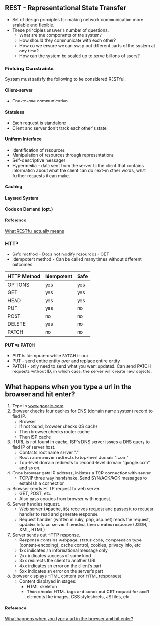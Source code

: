 ## REST - Representational State Transfer
- Set of design principles for making network communication more scalable and flexible. 
- These principles answer a number of questions. 
    - What are the components of the system? 
    - How should they communicate with each other? 
    - How do we ensure we can swap out different parts of the system at any time? 
    - How can the system be scaled up to serve billions of users?

### Fielding Constraints
System must satisfy the following to be considered RESTful.
#### Client-server
- One-to-one communication
#### Stateless
- Each request is standalone
- Client and server don't track each other's state
#### Uniform Interface
- Identification of resources
- Manipulation of resources through representations
- Self-descriptive messages
- Hypermedia - data sent from the server to the client that contains information about what the client can do next–in other words, what further requests it can make.
#### Caching
#### Layered System
#### Code on Demand (opt.)

#### Reference
[What RESTful actually means](https://codewords.recurse.com/issues/five/what-restful-actually-means)

### HTTP
- Safe method - Does not modify resources
      - GET
- Idempotent method - Can be called many times without different outcomes

HTTP Method | Idempotent| Safe
----------- | --------- | ---- 
OPTIONS |	yes  |	yes
GET	| yes |	yes
HEAD |	yes	| yes
PUT	| yes	 | no
POST |	no |	no
DELETE	| yes |	no
PATCH	| no	| no

#### PUT vs PATCH
- PUT is idempotent while PATCH is not
- PUT - send entire entity over and replace entire entity
- PATCH - only need to send what you want updated. Can send PATCH requests without ID, in which case, the server will create new objects.

## What happens when you type a url in the browser and hit enter?
1. Type in www.google.com.
2. Browser checks four caches for DNS (domain name system) record to find IP.
    - Browser
    - If not found, browser checks OS cache 
    - Then browser checks router cache 
    - Then ISP cache
3. If URL is not found in cache, ISP's DNS server issues a DNS query to find IP of server host.
    - Contacts root name server "."
    - Root name server redirects to top-level domain ".com"
    - Top-level domain redirects to second-level domain "google.com" and so on.
4. Once browser gets IP address, initiates a TCP connection with server.
    - TCP/IP three way handshake. Send SYN/ACK/ACK messages to establish a connection.
5. Browser sends HTTP request to web server.
    - GET, POST, etc.
    - Also pass cookies from browser with request.
6. Server handles request.
    - Web server (Apache, IIS) receives request and passes it to request handler to read and generate response.
    - Request handler (written in ruby, php, asp.net) reads the request, updates info on server if needed, then creates response (JSON, XML, HTML)
7. Server sends out HTTP response.
    - Response contains webpage, status code, compression type (content-encoding), cache control, cookies, privacy info, etc
    - 1xx indicates an informational message only
    - 2xx indicates success of some kind
    - 3xx redirects the client to another URL
    - 4xx indicates an error on the client’s part
    - 5xx indicates an error on the server’s part
8. Browser displays HTML content (for HTML responses)
    - Content displayed in stages:
        - HTML skeleton
        - Then checks HTML tags and sends out GET request for add'l elements like images, CSS stylesheets, JS files, etc 
        
#### Reference
[What happens when you type a url in the browser and hit enter?](https://medium.com/@maneesha.wijesinghe1/what-happens-when-you-type-an-url-in-the-browser-and-press-enter-bb0aa2449c1a)
  
